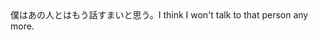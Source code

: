 <tr><td>僕はあの人とはもう話すまいと思う。<td><tr><tr><td>I think I won't talk to that person any more.<td><tr></table>

